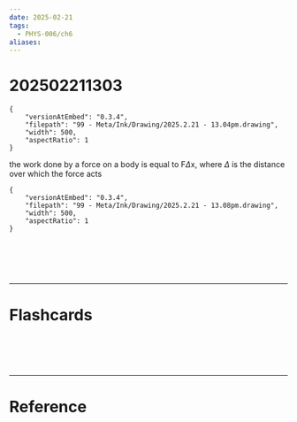 ```yaml
---
date: 2025-02-21
tags:
  - PHYS-006/ch6
aliases:
---
```

# 202502211303

```handdrawn-ink
{
	"versionAtEmbed": "0.3.4",
	"filepath": "99 - Meta/Ink/Drawing/2025.2.21 - 13.04pm.drawing",
	"width": 500,
	"aspectRatio": 1
}
```
the work done by a force on a body is equal to F$\Delta$x, where $\Delta$ is the distance over which the force acts

```handdrawn-ink
{
	"versionAtEmbed": "0.3.4",
	"filepath": "99 - Meta/Ink/Drawing/2025.2.21 - 13.08pm.drawing",
	"width": 500,
	"aspectRatio": 1
}
```


# ‌
---
# Flashcards


# ‌
---
# Reference

